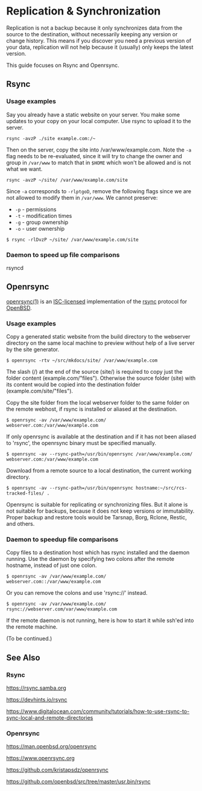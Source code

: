 # Replication & Synchronization

Replication is not a backup because it only synchronizes data from the
source to the destination, without necessarily keeping any version or
change history. This means if you discover you need a previous version
of your data, replication will not help because it (usually) only
keeps the latest version.

This guide focuses on Rsync and Openrsync.

## Rsync

### Usage examples

Say you already have a static website on your server. You make some
updates to your copy on your local computer. Use rsync to upload it to
the server.

```
rsync -avzP ./site example.com:/~
```

Then on the server, copy the site into /var/www/example.com. Note the
`-a` flag needs to be re-evaluated, since it will try to change the
owner and group in `/var/www` to match that in `$HOME` which won't be
allowed and is not what we want.

```
rsync -avzP ~/site/ /var/www/example.com/site
```

Since `-a` corresponds to `-rlptgoD`, remove the following flags since
we are not allowed to modify them in `/var/www`. We cannot preserve:

- `-p` - permissions
- `-t` - modification times
- `-g` - group ownership
- `-o` - user ownership


```
$ rsync -rlDvzP ~/site/ /var/www/example.com/site
```

### Daemon to speed up file comparisons

rsyncd

## Openrsync

[openrsync(1)](https://man.openbsd.org/openrsync) is an
[ISC-licensed](https://en.wikipedia.org/wiki/ISC_license)
implementation of the [rsync](https://rsync.samba.org) protocol for
[OpenBSD](https://openbsd.org).


### Usage examples


Copy a generated static website from the build directory to the
webserver directory on the same local machine to preview without help
of a live server by the site generator.

```
$ openrsync -rtv ~/src/mkdocs/site/ /var/www/example.com
```

The slash (/) at the end of the source (site/) is required to copy
just the folder content (example.com/"files"). Otherwise the source
folder (site) with its content would be copied into the destination
folder (example.com/site/"files").

Copy the site folder from the local webserver folder to the same
folder on the remote webhost, if rsync is installed or aliased at the
destination.

```
$ openrsync -av /var/www/example.com/ webserver.com:/var/www/example.com
```

If only openrsync is available at the destination and if it has not
been aliased to 'rsync', the openrsync binary must be specified
manually.

```
$ openrsync -av --rsync-path=/usr/bin/openrsync /var/www/example.com/ webserver.com:/var/www/example.com
```

Download from a remote source to a local destination, the current
working directory.

```
$ openrsync -av --rsync-path=/usr/bin/openrsync hostname:~/src/rcs-tracked-files/ .
```

Openrsync is suitable for replicating or synchronizing files. But it
alone is not suitable for backups, because it does not keep versions
or immutability. Proper backup and restore tools would be Tarsnap,
Borg, Rclone, Restic, and others.


### Daemon to speedup file comparisons

Copy files to a destination host which has rsync installed and the
daemon running. Use the daemon by specifying two colons after the
remote hostname, instead of just one colon.

```
$ openrsync -av /var/www/example.com/ webserver.com::/var/www/example.com
```

Or you can remove the colons and use 'rsync://' instead.

```
$ openrsync -av /var/www/example.com/ rsync://webserver.com/var/www/example.com
```

If the remote daemon is not running, here is how to start it while
ssh'ed into the remote machine.

(To be continued.)

## See Also

### Rsync

<https://rsync.samba.org>

<https://devhints.io/rsync>

<https://www.digitalocean.com/community/tutorials/how-to-use-rsync-to-sync-local-and-remote-directories>

### Openrsync

<https://man.openbsd.org/openrsync>

<https://www.openrsync.org>

<https://github.com/kristapsdz/openrsync>

<https://github.com/openbsd/src/tree/master/usr.bin/rsync>


